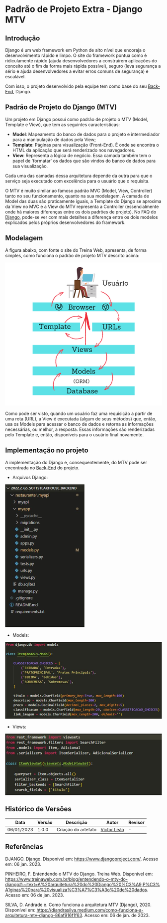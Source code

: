 # Padrão de Projeto Extra - Django MTV

## Introdução

Django é um web framework em Python de alto nível que encoraja o desenvolvimento rápido e limpo. O site do framework pontua como é ridiculamente rápido (ajuda desenvolvedores a construírem aplicações do conceito até o fim da forma mais rápida possível), seguro (leva segurança a sério e ajuda desenvolvedores a evitar erros comuns de segurança) e escalável.

Com isso, o projeto desenvolvido pela equipe tem como base do seu [Back-End](https://github.com/UnBArqDsw2022-2/2022.2_G5_SoftSteakHouse_Backend), Django. 

## Padrão de Projeto do Django (MTV)

Um projeto em Django possui como padrão de projeto o MTV (Model, Template e View), que tem as seguintes características:

- **Model**: Mapeamento do banco de dados para o projeto e intermediador para a manipulação de dados pela View;
- **Template**: Páginas para visualização (Front-End). É onde se encontra o HTML da aplicação que será renderizado nos navegadores.
- **View**: Representa a lógica de negócio. Essa camada também tem o papel de 'formatar' os dados que são vindos do banco de dados para sua visualização.

Cada uma das camadas dessa arquitetura depende da outra para que o serviço seja executado com excelência para o usuário que o requisita.

O MTV é muito similar ao famoso padrão MVC (Model, View, Controller) tanto no seu funcionamento, quanto na sua modelagem. A camada de Model das duas são praticamente iguais, a Template do Django se aproxima da View no MVC e a View do MTV representa a Controller (essencialmente onde há maiores diferenças entre os dois padrões de projeto). No FAQ do [Django](https://docs.djangoproject.com/en/3.0/faq/general/#django-appears-to-be-a-mvc-framework-but-you-call-the-controller-the-view-and-the-view-the-template-how-come-you-don-t-use-the-standard-names), pode-se ver com mais detalhes a diferença entre os dois modelos explicados pelos próprios desenvolvedores do framework.

## Modelagem

A figura abaixo, com fonte o site do Treina Web, apresenta, de forma simples, como funciona o padrão de projeto MTV descrito acima:

![Modelagem Django](./django-modelagem.png)

Como pode ser visto, quando um usuário faz uma requisição a partir de uma rota (URL), a View é executada (algum de seus métodos) que, então, usa os Models para acessar o banco de dados e retorna as informações necessárias, ou melhor, a resposta. Essas informações são renderizadas pelo Template e, então, disponíveis para o usuário final novamente.

## Implementação no projeto

A implementação do Django e, consequentemente, do MTV pode ser encontrada no [Back-End](https://github.com/UnBArqDsw2022-2/2022.2_G5_SoftSteakHouse_Backend) do projeto.

- Arquivos Django:

![Lateral Django](./lateral.jpg)

- Models:

![Models Django](./models.jpg)

- Views:

![Views Django](./views.jpg)

## Histórico de Versões

|    Data    | Versão |            Descrição           |       Autor     |    Revisor    |
|  --------  |  ----  |            ----------          | --------------- |    -------    |
| 06/01/2023 |  1.0.0 |  Criação do artefato | [Victor Leão](https://github.com/victorleaoo) | -|

## Referências

DJANGO. Django. Disponível em: https://www.djangoproject.com/. Acesso em: 06 jan. 2023.

PINHEIRO, F. Entendendo o MTV do Django. Treina Web. Disponível em: https://www.treinaweb.com.br/blog/entendendo-o-mtv-do-django#:~:text=A%20arquitetura%20do%20Django%20%C3%A9,P%C3%A1ginas%20para%20visualiza%C3%A7%C3%A3o%20de%20dados. Acesso em: 06 de jan. 2023.

SILVA, D. Andrade e. Como funciona a arquitetura MTV (Django), 2020. Disponível em: https://diandrasilva.medium.com/como-funciona-a-arquitetura-mtv-django-86af916f1f63. Acesso em: 06 de jan. de 2023.